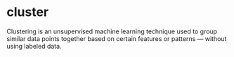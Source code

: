 # cluster
Clustering is an unsupervised machine learning technique used to group similar data points together based on certain features or patterns — without using labeled data.
